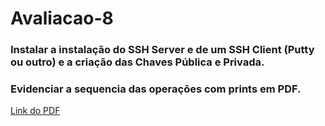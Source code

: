 # Avaliacao-8

### Instalar a instalação do SSH Server e de um SSH Client (Putty ou outro) e a criação das Chaves Pública e Privada.
### Evidenciar a sequencia das operações com prints em PDF.

[Link do PDF]()